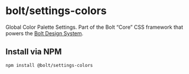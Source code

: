# bolt/settings-colors

Global Color Palette Settings. Part of the Bolt “Core” CSS framework that powers the [Bolt Design System](https://www.boltdesignsystem.com).

## Install via NPM

```
npm install @bolt/settings-colors
```
